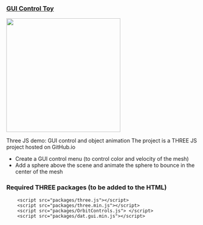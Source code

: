 ### <a href="https://georges034302.github.io/threejs-toy-demo/">GUI Control Toy</a>

<img src="https://github.com/user-attachments/assets/d01d2f4b-9b89-4562-beef-b87737f86266" width="300" height="300" />

Three JS demo: GUI control and object animation
The project is a THREE JS project hosted on GitHub.io

* Create a GUI control menu (to control color and velocity of the mesh)
* Add a sphere above the scene and animate the sphere to bounce in the center of the mesh

### Required THREE packages (to be added to the HTML)

```
    <script src="packages/three.js"></script>
    <script src="packages/three.min.js"></script>
    <script src="packages/OrbitControls.js"> </script>
    <script src="packages/dat.gui.min.js"></script>
```

